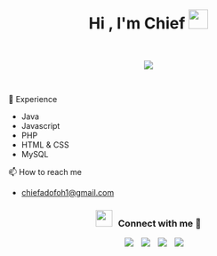<h1 align="center"><b>Hi , I'm Chief </b><img src="https://media.giphy.com/media/hvRJCLFzcasrR4ia7z/giphy.gif" width="35"></h1>
<br>

<p align="center">
  <a href="https://github.com/DenverCoder1/readme-typing-svg"><img src="https://readme-typing-svg.herokuapp.com?font=Time+New+Roman&color=cyan&size=25&center=true&vCenter=true&width=600&height=100&lines=Cybersecurity+Student;Software+Developer"></a>
</p>


<br>




   🌱 Experience
-  Java
- Javascript
- PHP
- HTML & CSS
- MySQL



 📫 How to reach me 
- chiefadofoh1@gmail.com


<h3 align="center" > <img src="https://media.giphy.com/media/iY8CRBdQXODJSCERIr/giphy.gif" width="30" height="30" style="margin-right: 10px;">Connect with me 🤝 </h3>

<p align="center">

 <div align="center"  class="icons-social" style="margin-left: 10px;">
        <a style="margin-left: 10px;"  target="_blank" href="https://www.linkedin.com/in/cadofoh1/">
			<img src="https://img.icons8.com/doodle/40/000000/linkedin--v2.png"></a>
       <a style="margin-left: 10px;" target="_blank" href="https://github.com/cadofoh">
		<img src="https://img.icons8.com/doodle/40/000000/github--v1.png"></a>
        <a style="margin-left: 10px;" target="_blank" href="https://instagram.com/cadofoh_1">
			<img src="https://img.icons8.com/doodle/40/000000/instagram-new--v2.png"></a>
		<a style="margin-left: 10px;" target="_blank" href="https://twitter.com/CAdofoh">
			<img src="https://img.icons8.com/doodle/1x/twitter-squared--v2.png" ></a>
      </div>

</p>


<!---
cadofoh/cadofoh is a ✨ special ✨ repository because its `README.md` (this file) appears on your GitHub profile.
You can click the Preview link to take a look at your changes.
--->
